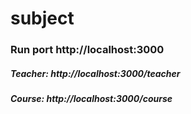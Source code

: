 # subject
### Run port http://localhost:3000
##### Teacher: http://localhost:3000/teacher
##### Course: http://localhost:3000/course
